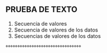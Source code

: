 ## PRUEBA DE TEXTO

1. Secuencia de valores
2. Secuencia de valores de los datos
3. Secuencias de valores de los datos
   
°°°°°°°°°°°°°°°°°°°°°°°°°°°°°°°°